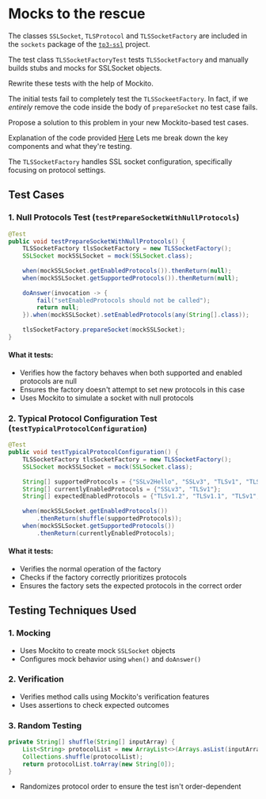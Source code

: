# Mocks to the rescue

The classes `SSLSocket`, `TLSProtocol` and `TLSSocketFactory` are included in the `sockets` package of the [`tp3-ssl`](../code/tp3-ssl) project.

The test class `TLSSocketFactoryTest` tests `TLSSocketFactory` and manually builds stubs and mocks for SSLSocket objects.

Rewrite these tests with the help of Mockito.

The initial tests fail to completely test the `TLSSockeetFactory`. In fact, if we *entirely* remove the code inside the body of `prepareSocket` no test case fails.

Propose a solution to this problem in your new Mockito-based test cases.


Explanation of the code provided <a href="https://github.com/salahbdg/VV-ESIR-TP3/blob/dddd/code/tp3-ssl/src/test/java/fr/istic/vv/TLSSocketFactoryTestMocks.java">Here</a>
Lets me break down the key components and what they're testing.

The `TLSSocketFactory` handles SSL socket configuration, specifically focusing on protocol settings.

## Test Cases

### 1. Null Protocols Test (`testPrepareSocketWithNullProtocols`)
```java
@Test
public void testPrepareSocketWithNullProtocols() {
    TLSSocketFactory tlsSocketFactory = new TLSSocketFactory();
    SSLSocket mockSSLSocket = mock(SSLSocket.class);
    
    when(mockSSLSocket.getEnabledProtocols()).thenReturn(null);
    when(mockSSLSocket.getSupportedProtocols()).thenReturn(null);
    
    doAnswer(invocation -> {
        fail("setEnabledProtocols should not be called");
        return null;
    }).when(mockSSLSocket).setEnabledProtocols(any(String[].class));
    
    tlsSocketFactory.prepareSocket(mockSSLSocket);
}
```

#### What it tests:
- Verifies how the factory behaves when both supported and enabled protocols are null
- Ensures the factory doesn't attempt to set new protocols in this case
- Uses Mockito to simulate a socket with null protocols

### 2. Typical Protocol Configuration Test (`testTypicalProtocolConfiguration`)
```java
@Test
public void testTypicalProtocolConfiguration() {
    TLSSocketFactory tlsSocketFactory = new TLSSocketFactory();
    SSLSocket mockSSLSocket = mock(SSLSocket.class);
    
    String[] supportedProtocols = {"SSLv2Hello", "SSLv3", "TLSv1", "TLSv1.1", "TLSv1.2"};
    String[] currentlyEnabledProtocols = {"SSLv3", "TLSv1"};
    String[] expectedEnabledProtocols = {"TLSv1.2", "TLSv1.1", "TLSv1", "SSLv3"};
    
    when(mockSSLSocket.getEnabledProtocols())
        .thenReturn(shuffle(supportedProtocols));
    when(mockSSLSocket.getSupportedProtocols())
        .thenReturn(currentlyEnabledProtocols);
```

#### What it tests:
- Verifies the normal operation of the factory
- Checks if the factory correctly prioritizes protocols
- Ensures the factory sets the expected protocols in the correct order

## Testing Techniques Used

### 1. Mocking
- Uses Mockito to create mock `SSLSocket` objects
- Configures mock behavior using `when()` and `doAnswer()`

### 2. Verification
- Verifies method calls using Mockito's verification features
- Uses assertions to check expected outcomes

### 3. Random Testing
```java
private String[] shuffle(String[] inputArray) {
    List<String> protocolList = new ArrayList<>(Arrays.asList(inputArray));
    Collections.shuffle(protocolList);
    return protocolList.toArray(new String[0]);
}
```
- Randomizes protocol order to ensure the test isn't order-dependent


